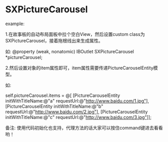 # SXPictureCarousel

example:

1.在故事板的自动布局面板中拉个空白View，然后设置custom class为SXPictureCarousel，接着拖根线出来生成属性。

如:  @property (weak, nonatomic) IBOutlet SXPictureCarousel *pictureCarousel;

2.然后设置对象的item属性即可，item属性需要传递PictureCarouselEntity模型。

如:

self.pictureCarousel.items = @[
[PictureCarouselEntity initWithTitleName:@"a" requestUrl:@"http://www.baidu.com/1.jpg"],
[PictureCarouselEntity initWithTitleName:@"b" requestUrl:@"http://www.baidu.com/2.jpg"],
[PictureCarouselEntity initWithTitleName:@"c" requestUrl:@"http://www.baidu.com/3.jpg"]];

备注: 使用代码初始化也支持，代理方法的话大家可以按住command键进去看看哟！
